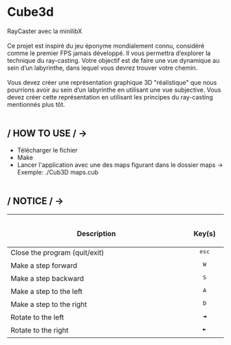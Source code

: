 # Cube3d
RayCaster avec la minilibX
<br/><br/>
Ce projet est inspiré du jeu éponyme mondialement connu, considéré comme le premier FPS jamais développé. Il vous permettra d’explorer la technique du ray-casting. Votre objectif est de faire une vue dynamique au sein d’un labyrinthe, dans lequel vous devrez trouver votre chemin.
<br/><br/>
Vous devez créer une représentation graphique 3D "réalistique" que nous pourrions avoir au sein d’un labyrinthe en utilisant une vue subjective. Vous devez créer cette représentation en utilisant les principes du ray-casting mentionnés plus tôt.
<br/><br/>
## / HOW TO USE / ->
- Télécharger le fichier
- Make
- Lancer l'application avec une des maps figurant dans le dossier maps
-> Exemple: ./Cub3D maps.cub
<br/><br/>
## / NOTICE / ->
--------------------------

<table width="100%">
<thead>
<tr>
<td width="65%" height="60px" align="center" cellpadding="0">
<strong>Description</strong>
</td>
<td width="10%" align="center" cellpadding="0">
<span style="width:70px">&nbsp;</span><strong>Key(s)</strong><span style="width:50px">&nbsp;</span>
</td>
</tr>
</thead>
<tbody>
<tr>
<td valign="top" height="30px">Close the program (quit/exit)</td>
<td valign="top" align="center"><kbd>&nbsp;esc&nbsp;</kbd></td>
</tr>
<tr>
<td valign="top" height="30px">Make a step forward</td>
<td valign="top" align="center"> <kbd>&nbsp;W&nbsp;</kbd></td>
</tr>
<tr>
<td valign="top" height="30px">Make a step backward</td>
<td valign="top" align="center"> <kbd>&nbsp;S&nbsp;</kbd></td>
</tr>
<tr>
<td valign="top" height="30px">Make a step to the left</td>
<td valign="top" align="center"> <kbd>&nbsp;A&nbsp;</kbd></td>
</tr>
<tr>
<td valign="top" height="30px">Make a step to the right</td>
<td valign="top" align="center"><kbd>&nbsp;D&nbsp;</kbd></td>
</tr>
<tr>
<td valign="top" height="30px">Rotate to the left</td>
<td valign="top" align="center"><kbd>&nbsp;◄&nbsp;</kbd></td>
</tr>
<tr>
<td valign="top" height="30px">Rotate to the right</td>
<td valign="top" align="center"><kbd>&nbsp;►&nbsp;</kbd></td>
</tr>
